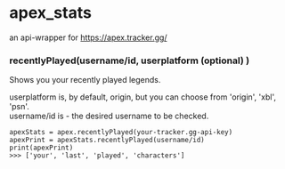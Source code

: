 # apex_stats
an api-wrapper for https://apex.tracker.gg/

### recentlyPlayed(username/id, userplatform (optional) )
Shows you your recently played legends.

userplatform is, by default, origin, but you can choose from 'origin', 'xbl', 'psn'.  
username/id is - the desired username to be checked.

```
apexStats = apex.recentlyPlayed(your-tracker.gg-api-key)
apexPrint = apexStats.recentlyPlayed(username/id)
print(apexPrint)
>>> ['your', 'last', 'played', 'characters']
```
